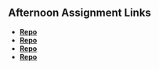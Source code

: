 ## Afternoon Assignment Links

* **[Repo](https://github.com/3rinmae/trivia.git)**
* **[Repo](https://github.com/3rinmae/gregslist_w4.git)**
* **[Repo](https://github.com/3rinmae/pokedex.git)**
* **[Repo](https://github.com/3rinmae/Gifted.git)**
